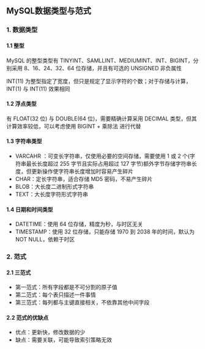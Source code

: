 ## MySQL数据类型与范式

### 1. 数据类型

#### 1.1 整型

MySQL 的整型类型有 TINYINT、SAMLLINT、MEDIUMINT、INT、BIGINT，分别采用 8、16、24、32、64 位存储，并且有可选的 UNSIGNED 非负属性

INT(11) 为整型指定了宽度，但只是规定了显示字符的个数；对于存储与计算，INT(1) 与 INT(11) 效果相同

#### 1.2 浮点类型

有 FLOAT(32 位) 与 DOUBLE(64 位)，需要精确计算采用 DECIMAL 类型，但其计算效率较低，可以考虑使用 BIGINT + 乘除法 进行代替

#### 1.3 字符串类型

- VARCAHR ：可变长字符串，仅使用必要的空间存储，需要使用 1 或 2 个(字符串最长长度超过 255 字节且实际占用超过 127 字节)额外字节存储字符串长度，但更新操作使字符串长度增加时容易产生碎片
- CHAR：定长字符串，适合存储 MD5 密码，不易产生碎片
- BLOB：大长度二进制形式字符串
- TEXT：大长度字符形式字符串

#### 1.4 日期和时间类型

- DATETIME：使用 64 位存储，精度为秒，与时区无关
- TIMESTAMP：使用 32 位存储，只能存储 1970 到 2038 年的时间，默认为 NOT NULL，依赖于时区



### 2. 范式

#### 2.1 三范式

- 第一范式：所有字段都是不可分割的原子值
- 第二范式：每个表只描述一件事情
- 第三范式：每列都与主键直接相关，不依靠其他中间字段

#### 2.2 范式的优缺点

- 优点：更新快，修改数据的少
- 缺点：需要关联，可能导致索引策略无效